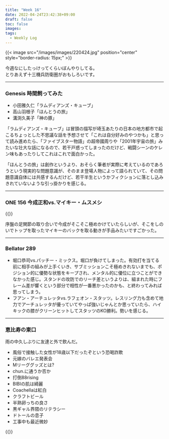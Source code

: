 ```yaml
---
title: "Week 16"
date: 2022-04-24T23:42:38+09:00
draft: false
toc: false
images:
tags:
  - Weekly Log
---
```


{{< image src="/images/images/220424.jpg" position="center" style="border-radius: 15px;" >}}

今週なにしたっけってくらいぼんやりしてる。   
とりあえず十三機兵防衛圏がおもしろいです。

<!--more-->
---

### Genesis 時間飼ってみた

- 小田雅久仁「ラムディアンズ・キューブ」
- 高山羽根子「ほんとうの旅」
- 溝渕久美子「神の豚」

「ラムディアンズ・キューブ」は冒頭の描写が埼玉あたりの日本の地方都市で起こるちょっとした不思議な話を予想させて「これは自分好みのやつかも」と思って読み進めたら、「ファイブスター物語」の超帝國周りや「2001年宇宙の旅」みたいな壮大な話になるので、若干戸惑ってしまったのだけど、戦闘シーンのケレン味もあったりしてこれはこれで面白かった。

「ほんとうの旅」は創作というより、おそらく筆者が実際に考えているのであろうという現実的な問題意識が、そのまま登場人物によって語られていて、その問題意識自体には共感するんだけど、若干半生というかフィクションに落とし込みきれていないような引っ掛かりを感じる。

---

### ONE 156 今成正和vs.マイキー・ムスメシ

{{<youtube LrzJQeoCkCc>}}

序盤の足関節の取り合いで今成がそこそこ極めかけていたらしいが、そこをしのいでトップを取ったマイキーのバックを取る動きが手品みたいですごかった。

---

### Bellator 289

- 堀口恭司vs.パッチー・ミックス。堀口が負けてしまった。有効打を当てる前に相手の組みが上手くいき、サブミッションこそ極めきれないまでも、ポジション的に優勢な状態をキープされ、メンタル的に優位に立つことができなかった感じ。スタンドの攻防でのリーチ差というよりは、組まれた時にフレーム差が響くという部分で相性が一番悪かったのかも、と終わってみれば思ってしまう。
- フアン・アーチュレッタvs.ラフェオン・スタッツ。レスリング力も含めて地力でアーチュレッタが優っていてやっぱ強いじゃんとか思っていたら、ハイキックの膝がクリーンヒットしてスタッツのKO勝利。勢いを感じる。

---

### 恵比寿の東口

雨の中久しぶりに友達と外で飲んだ。

- 風俗で接触した女性が18歳以下だったぞという恐喝詐欺
- 元嫁のバレエ発表会
- Mリーググッズとは?
- chun.に通うか否か
- 打倒88rising
- BIBIの肌は綺麗
- Coachellaは紅白
- クラフトビール
- 半熟卵っちの良さ
- 黒ギャル界隈のリテラシー
- ドトールの息子
- 工事中も最近微妙

{{<youtube rJbM3AdvoH0>}}
